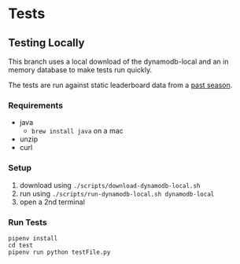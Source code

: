 # Tests

## Testing Locally

This branch uses a local download of the dynamodb-local and an in memory database to make tests run quickly.

The tests are run against static leaderboard data from a [past season](https://playhearthstone.com/en-us/community/leaderboards/?region=US&leaderboardId=BG&seasonId=1).

### Requirements

- java
  - `brew install java` on a mac
- unzip
- curl

### Setup

1. download using `./scripts/download-dynamodb-local.sh`
2. run using `./scripts/run-dynamodb-local.sh dynamodb-local`
3. open a 2nd terminal

### Run Tests

```
pipenv install
cd test
pipenv run python testFile.py
```
